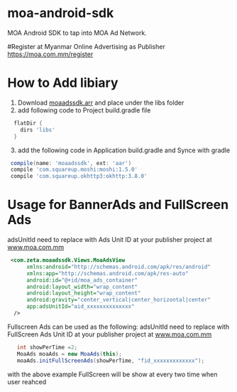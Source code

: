 # moa-android-sdk
MOA Android SDK to tap into MOA Ad Network.

#Register at Myanmar Online Advertising as Publisher
https://moa.com.mm/register

# How to Add libiary
1. Download [moaadssdk.arr](https://github.com/MyanmarOnlineAdvertising/moa-android-jdk/releases/download/v0.1/moaadssdk.aar)
 and place under the libs folder
2. add following code to Project build.gradle file
  ```groovy
    flatDir {
      dirs 'libs'
    }
   ```
3. add the following code in Application build.gradle and Synce with gradle
  ```groovy
   compile(name: 'moaadssdk', ext: 'aar')
   compile 'com.squareup.moshi:moshi:1.5.0'
   compile 'com.squareup.okhttp3:okhttp:3.8.0'
   ```
# Usage for BannerAds and FullScreen Ads
 adsUnitId need to replace with Ads Unit ID at your publisher project at www.moa.com.mm
 
  ```xml
   <com.zeta.moaadssdk.Views.MoaAdsView
        xmlns:android="http://schemas.android.com/apk/res/android"
        xmlns:app="http://schemas.android.com/apk/res-auto"
        android:id="@+id/moa_ads_container"
        android:layout_width="wrap_content"
        android:layout_height="wrap_content"
        android:gravity="center_vertical|center_horizontal|center"
        app:adsUnitId="aid_xxxxxxxxxxxxxx"
    />
   ```
   Fullscreen Ads can be used as the following:
   adsUnitId need to replace with FullScreen Ads Unit ID 
   at your publisher project at www.moa.com.mm
   ```java
      int showPerTime =2;
      MoaAds moaAds = new MoaAds(this);
      moaAds.initFullScreenAds(showPerTime, "fid_xxxxxxxxxxxxx");
   ```
  with the above example FullScreen will be show at every two time when user reahced



